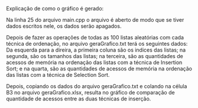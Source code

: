 Explicação de como o gráfico é gerado:

Na linha 25 do arquivo main.cpp o arquivo é aberto de modo que se tiver dados escritos nele, os dados serão apagados.

Depois de fazer as operações de todas as 100 listas aleatórias com cada técnica de ordenação, no arquivo geraGrafico.txt terá os seguintes dados:
Da esquerda para a direira, a primeira coluna são os indices das listas;
na segunda, são os tamanhos das listas;
na terceira, são as quantidades de acessos de memória na ordenação das listas com a técnica de Insertion Sort;
e na quarta, são as quantidades de acessos de memória na ordenação das listas com a técnica de Selection Sort.

Depois, copiando os dados do arquivo geraGrafico.txt e colando na célula B3 no arquivo geraGrafico.xlsx, resulta no gráfico de comparação de quantidade de acessos entre as duas técnicas de inserção.